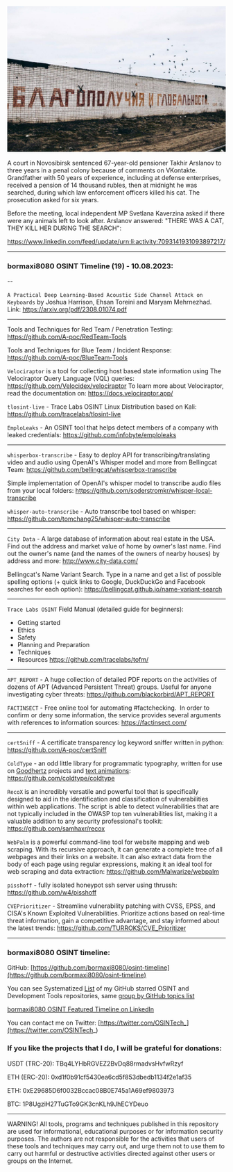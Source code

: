 ![alt text](img/19.jpg)

A court in Novosibirsk sentenced 67-year-old pensioner Takhir Arslanov to three years in a penal colony because of comments on VKontakte. Grandfather with 50 years of experience, including at defense enterprises, received a pension of 14 thousand rubles, then at midnight he was searched, during which law enforcement officers killed his cat. The prosecution asked for six years.  
  
Before the meeting, local independent MP Svetlana Kaverzina asked if there were any animals left to look after. Arslanov answered: "THERE WAS A CAT, THEY KILL HER DURING THE SEARCH":

https://www.linkedin.com/feed/update/urn:li:activity:7093141931093897217/

----
### bormaxi8080 OSINT Timeline (19) - 10.08.2023:

--

```A Practical Deep Learning-Based Acoustic Side Channel Attack on Keyboards``` by Joshua Harrison, Ehsan Toreini and Maryam Mehrnezhad. Link: https://arxiv.org/pdf/2308.01074.pdf

----

Tools and Techniques for Red Team / Penetration Testing: https://github.com/A-poc/RedTeam-Tools

Tools and Techniques for Blue Team / Incident Response: https://github.com/A-poc/BlueTeam-Tools

```Velociraptor``` is a tool for collecting host based state information using The Velociraptor Query Language (VQL) queries: https://github.com/Velocidex/velociraptor To learn more about Velociraptor, read the documentation on: https://docs.velociraptor.app/

```tlosint-live``` - Trace Labs OSINT Linux Distribution based on Kali: https://github.com/tracelabs/tlosint-live

```EmploLeaks``` - An OSINT tool that helps detect members of a company with leaked credentials: https://github.com/infobyte/emploleaks

----

```whisperbox-transcribe``` - Easy to deploy API for transcribing/translating video and audio using OpenAI's Whisper model and more from Bellingcat Team: https://github.com/bellingcat/whisperbox-transcribe

Simple implementation of OpenAI's whisper model to transcribe audio files from your local folders: https://github.com/soderstromkr/whisper-local-transcribe

```whisper-auto-transcribe``` - Auto transcribe tool based on whisper: https://github.com/tomchang25/whisper-auto-transcribe

----

```City Data``` - A large database of information about real estate in the USA. Find out the address and market value of home by owner's last name. Find out the owner's name (and the names of the owners of nearby houses) by address and more: http://www.city-data.com/

Bellingcat's Name Variant Search. Type in a name and get a list of possible spelling options (+ quick links to Google, DuckDuckGo and Facebook searches for each option): https://bellingcat.github.io/name-variant-search

----

```Trace Labs OSINT``` Field Manual (detailed guide for beginners):
- Getting started
- Ethics
- Safety
- Planning and Preparation
- Techniques
- Resources
https://github.com/tracelabs/tofm/

----

```APT_REPORT``` - A huge collection of detailed PDF reports on the activities of dozens of APT (Advanced Persistent Threat) groups. Useful for anyone investigating cyber threats: https://github.com/blackorbird/APT_REPORT

```FACTINSECT``` - Free online tool for automating #factchecking.  In order to confirm or deny some information, the service provides several arguments with references to information sources: https://factinsect.com/

----

```certSniff``` - A certificate transparency log keyword sniffer written in python: https://github.com/A-poc/certSniff

```ColdType``` - an odd little library for programmatic typography, written for use on [Goodhertz](https://goodhertz.com/) projects and [text animations](https://vimeo.com/robstenson): https://github.com/coldtype/coldtype

```RecoX``` is an incredibly versatile and powerful tool that is specifically designed to aid in the identification and classification of vulnerabilities within web applications. The script is able to detect vulnerabilities that are not typically included in the OWASP top ten vulnerabilities list, making it a valuable addition to any security professional's toolkit: https://github.com/samhaxr/recox

```WebPalm``` is a powerful command-line tool for website mapping and web scraping. With its recursive approach, it can generate a complete tree of all webpages and their links on a website. It can also extract data from the body of each page using regular expressions, making it an ideal tool for web scraping and data extraction: https://github.com/Malwarize/webpalm

```pisshoff``` - fully isolated honeypot ssh server using thrussh: https://github.com/w4/pisshoff

```CVEPrioritizer``` - Streamline vulnerability patching with CVSS, EPSS, and CISA's Known Exploited Vulnerabilities. Prioritize actions based on real-time threat information, gain a competitive advantage, and stay informed about the latest trends: https://github.com/TURROKS/CVE_Prioritizer

----
### bormaxi8080 OSINT timeline:

GitHub: [https://github.com/bormaxi8080/osint-timeline](https://github.com/bormaxi8080/osint-timeline)

You can see Systematized [List](https://github.com/bormaxi8080/github-starred-repos-builder/blob/main/starred_repos.md) of my GitHub starred OSINT and Development Tools repositories, same [group by GitHub topics list](https://github.com/bormaxi8080/starred)

[bormaxi8080 OSINT Featured Timeline on LinkedIn](https://www.linkedin.com/in/osintech/details/featured/)

You can contact me on Twitter: [https://twitter.com/OSINTech_](https://twitter.com/OSINTech_)
### If you like the projects that I do, I will be grateful for donations:

USDT (TRC-20): TBq4LYHbRGVEZ2BvDq88rmadvsHvfwRzyf

ETH (ERC-20): 0xd1f0b91cf5430ea6cd5f853dbedb1134f2e1af35

ETH: 0xE29685D6f0032Bccac08B0E745a1A69ef9803973

BTC: 1P8UgziH27TuGTo9GK3cnKLh9JhECYDeuo

----

WARNING! All tools, programs and techniques published in this repository are used for informational, educational purposes or for information security purposes. The authors are not responsible for the activities that users of these tools and techniques may carry out, and urge them not to use them to carry out harmful or destructive activities directed against other users or groups on the Internet.